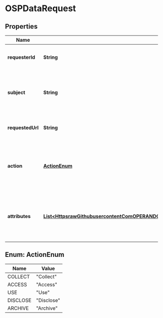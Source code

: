 
# OSPDataRequest

## Properties
Name | Type | Description | Notes
------------ | ------------- | ------------- | -------------
**requesterId** | **String** | Id of the requester (typically the id of an OSP). |  [optional]
**subject** | **String** | A description of the subject who the policies grants/doesn&#39;t grant to carry out.  |  [optional]
**requestedUrl** | **String** | The Requested URL of the data.  |  [optional]
**action** | [**ActionEnum**](#ActionEnum) | The action being carried out on the private date e.g. accessing, disclosing to a third party.   |  [optional]
**attributes** | [**List&lt;HttpsrawGithubusercontentComOPERANDOH2020opApiDocmasterdefinitionsPolicyAttributeYamlPolicyAttribute&gt;**](HttpsrawGithubusercontentComOPERANDOH2020opApiDocmasterdefinitionsPolicyAttributeYamlPolicyAttribute.md) | The set of context attributes attached to the policy (e.g. subject role, subject purpose)  |  [optional]


<a name="ActionEnum"></a>
## Enum: ActionEnum
Name | Value
---- | -----
COLLECT | &quot;Collect&quot;
ACCESS | &quot;Access&quot;
USE | &quot;Use&quot;
DISCLOSE | &quot;Disclose&quot;
ARCHIVE | &quot;Archive&quot;



